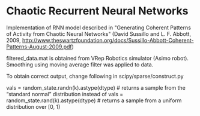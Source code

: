 # Chaotic Recurrent Neural Networks
Implementation of RNN model described in "Generating Coherent Patterns of Activity from Chaotic Neural Networks" (David Sussillo and L. F. Abbott, 2009, http://www.theswartzfoundation.org/docs/Sussillo-Abbott-Coherent-Patterns-August-2009.pdf)

filtered_data.mat is obtained from VRep Robotics simulator (Asimo robot). Smoothing using moving average filter was applied to data. 

To obtain correct output, change following in scipy/sparse/construct.py

vals = random_state.randn(k).astype(dtype) # returns a sample from the “standard normal” distribution
instead of
vals = random_state.rand(k).astype(dtype) #  returns a sample from a uniform distribution over [0, 1)

